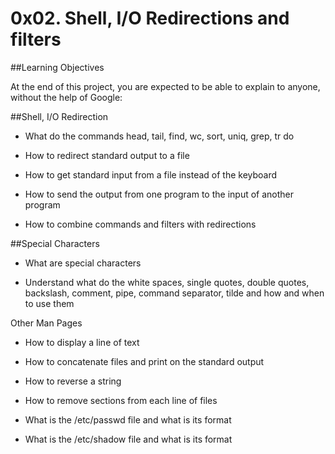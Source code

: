 # 0x02. Shell, I/O Redirections and filters
##Learning Objectives

At the end of this project, you are expected to be able to explain to anyone, without the help of Google:



##Shell, I/O Redirection

- What do the commands head, tail, find, wc, sort, uniq, grep, tr do

- How to redirect standard output to a file

- How to get standard input from a file instead of the keyboard

- How to send the output from one program to the input of another program

- How to combine commands and filters with redirections

##Special Characters

- What are special characters

- Understand what do the white spaces, single quotes, double quotes, backslash, comment, pipe, command separator, tilde and how and when to use them

Other Man Pages

- How to display a line of text

- How to concatenate files and print on the standard output

- How to reverse a string

- How to remove sections from each line of files

- What is the /etc/passwd file and what is its format

- What is the /etc/shadow file and what is its format
